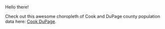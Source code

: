 Hello there!

Check out this awesome choropleth of Cook and DuPage county population data here: [Cook DuPage](https://zacklarsen.github.io/Illinois_county_choropleth/Cook_DuPage.html).
